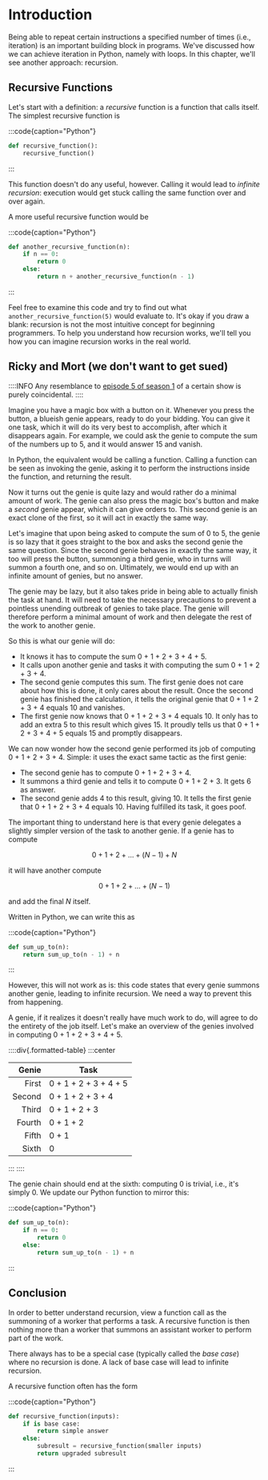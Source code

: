 # Introduction

Being able to repeat certain instructions a specified number of times (i.e., iteration) is an important building block in programs.
We've discussed how we can achieve iteration in Python, namely with loops.
In this chapter, we'll see another approach: recursion.

## Recursive Functions

Let's start with a definition: a *recursive* function is a function that calls itself.
The simplest recursive function is

:::code{caption="Python"}

```python
def recursive_function():
    recursive_function()
```

:::

This function doesn't do any useful, however.
Calling it would lead to *infinite recursion*: execution would get stuck calling the same function over and over again.

A more useful recursive function would be

:::code{caption="Python"}

```python
def another_recursive_function(n):
    if n == 0:
        return 0
    else:
        return n + another_recursive_function(n - 1)
```

:::

Feel free to examine this code and try to find out what `another_recursive_function(5)` would evaluate to.
It's okay if you draw a blank: recursion is not the most intuitive concept for beginning programmers.
To help you understand how recursion works, we'll tell you how you can imagine recursion works in the real world.

## Ricky and Mort (we don't want to get sued)

::::INFO
Any resemblance to [episode 5 of season 1](https://www.imdb.com/title/tt3333832/?ref_=ttep_ep5) of a certain show is purely coincidental.
::::

Imagine you have a magic box with a button on it.
Whenever you press the button, a blueish genie appears, ready to do your bidding.
You can give it one task, which it will do its very best to accomplish, after which it disappears again.
For example, we could ask the genie to compute the sum of the numbers up to 5, and it would answer 15 and vanish.

In Python, the equivalent would be calling a function.
Calling a function can be seen as invoking the genie, asking it to perform the instructions inside the function, and returning the result.

Now it turns out the genie is quite lazy and would rather do a minimal amount of work.
The genie can also press the magic box's button and make a *second* genie appear, which it can give orders to.
This second genie is an exact clone of the first, so it will act in exactly the same way.

Let's imagine that upon being asked to compute the sum of 0 to 5, the genie is so lazy that it goes straight to the box and asks the second genie the same question.
Since the second genie behaves in exactly the same way, it too will press the button, summoning a third genie, who in turns will summon a fourth one, and so on.
Ultimately, we would end up with an infinite amount of genies, but no answer.

The genie may be lazy, but it also takes pride in being able to actually finish the task at hand.
It will need to take the necessary precautions to prevent a pointless unending outbreak of genies to take place.
The genie will therefore perform a minimal amount of work and then delegate the rest of the work to another genie.

So this is what our genie will do:

* It knows it has to compute the sum 0 + 1 + 2 + 3 + 4 + 5.
* It calls upon another genie and tasks it with computing the sum 0 + 1 + 2 + 3 + 4.
* The second genie computes this sum.
  The first genie does not care about how this is done, it only cares about the result.
  Once the second genie has finished the calculation, it tells the original genie that 0 + 1 + 2 + 3 + 4 equals 10 and vanishes.
* The first genie now knows that 0 + 1 + 2 + 3 + 4 equals 10. It only has to add an extra 5 to this result which gives 15.
  It proudly tells us that 0 + 1 + 2 + 3 + 4 + 5 equals 15 and promptly disappears.

We can now wonder how the second genie performed its job of computing 0 + 1 + 2 + 3 + 4.
Simple: it uses the exact same tactic as the first genie:

* The second genie has to compute 0 + 1 + 2 + 3 + 4.
* It summons a third genie and tells it to compute 0 + 1 + 2 + 3.
  It gets 6 as answer.
* The second genie adds 4 to this result, giving 10.
  It tells the first genie that 0 + 1 + 2 + 3 + 4 equals 10.
  Having fulfilled its task, it goes poof.

The important thing to understand here is that every genie delegates a slightly simpler version of the task to another genie.
If a genie has to compute

$$
0 + 1 + 2 + \dots + (N - 1) + N
$$

it will have another compute

$$
0 + 1 + 2 + \dots + (N - 1)
$$

and add the final $N$ itself.

Written in Python, we can write this as

:::code{caption="Python"}

```python
def sum_up_to(n):
    return sum_up_to(n - 1) + n
```

:::

However, this will not work as is: this code states that every genie summons another genie, leading to infinite recursion.
We need a way to prevent this from happening.

A genie, if it realizes it doesn't really have much work to do, will agree to do the entirety of the job itself.
Let's make an overview of the genies involved in computing 0 + 1 + 2 + 3 + 4 + 5.

::::div{.formatted-table}
:::center

| Genie | Task |
| -----: | ---- |
| First   | 0 + 1 + 2 + 3 + 4 + 5 |
| Second  | 0 + 1 + 2 + 3 + 4 |
| Third   | 0 + 1 + 2 + 3 |
| Fourth  | 0 + 1 + 2 |
| Fifth   | 0 + 1 |
| Sixth   | 0 |

:::
::::

The genie chain should end at the sixth: computing 0 is trivial, i.e., it's simply 0.
We update our Python function to mirror this:

:::code{caption="Python"}

```python
def sum_up_to(n):
    if n == 0:
        return 0
    else:
        return sum_up_to(n - 1) + n
```

:::

## Conclusion

In order to better understand recursion, view a function call as the summoning of a worker that performs a task.
A recursive function is then nothing more than a worker that summons an assistant worker to perform part of the work.

There always has to be a special case (typically called the *base case*) where no recursion is done.
A lack of base case will lead to infinite recursion.

A recursive function often has the form

:::code{caption="Python"}

```python
def recursive_function(inputs):
    if is base case:
        return simple answer
    else:
        subresult = recursive_function(smaller inputs)
        return upgraded subresult
```

:::
